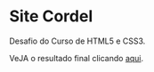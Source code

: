 # Site Cordel

 Desafio do Curso de HTML5 e CSS3.
 
 VeJA o resultado final clicando [aqui](https://janainacustodio.github.io/site-cordel/cordel.html).
